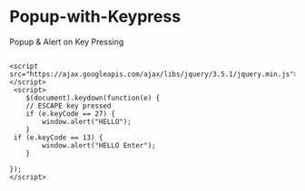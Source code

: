 # Popup-with-Keypress
Popup &amp; Alert on Key Pressing 

```

<script src="https://ajax.googleapis.com/ajax/libs/jquery/3.5.1/jquery.min.js"></script>
 <script>
    $(document).keydown(function(e) {
    // ESCAPE key pressed
    if (e.keyCode == 27) {
        window.alert("HELLO");
    }
 if (e.keyCode == 13) {
        window.alert("HELLO Enter");
    }

});
</script>
